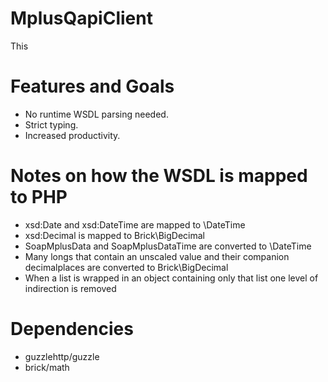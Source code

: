 # MplusQapiClient

This 

# Features and Goals

- No runtime WSDL parsing needed.
- Strict typing.
- Increased productivity.

# Notes on how the WSDL is mapped to PHP

- xsd:Date and xsd:DateTime are mapped to \DateTime
- xsd:Decimal is mapped to Brick\BigDecimal
- SoapMplusData and SoapMplusDataTime are converted to \DateTime
- Many longs that contain an unscaled value and their companion decimalplaces are converted to Brick\BigDecimal
- When a list is wrapped in an object containing only that list one level of indirection is removed

# Dependencies

- guzzlehttp/guzzle
- brick/math